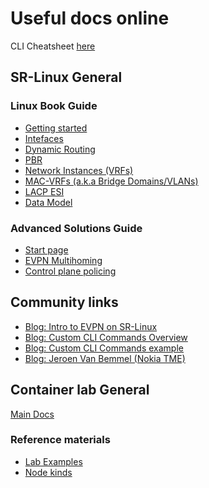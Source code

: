 # Useful docs online

CLI Cheatsheet [here](https://documentation.nokia.com/srlinux/22-11/SR_Linux_Book_Files/pdf/SR_Linux_Command_QRC_22.11.pdf)
## SR-Linux General

### Linux Book Guide
* [Getting started](https://documentation.nokia.com/srlinux/22-11/SR_Linux_Book_Files/Configuration_Basics_Guide/about_this_docu-ai9ep6mha8.html
)
* [Intefaces](https://documentation.nokia.com/srlinux/22-11/title/interfaces.html)
* [Dynamic Routing](https://documentation.nokia.com/srlinux/22-11/title/routing-protocols.html)
* [PBR](https://documentation.nokia.com/srlinux/22-11/title/acl-policy-based-routing.html)
* [Network Instances (VRFs)](https://documentation.nokia.com/srlinux/22-11/SR_Linux_Book_Files/Configuration_Basics_Guide/configb-network_instances.html)
* [MAC-VRFs (a.k.a Bridge Domains/VLANs)](https://documentation.nokia.com/srlinux/22-11/SR_Linux_Book_Files/Configuration_Basics_Guide/configb-network_instances.html#ai9ep6mg8f)
* [LACP ESI](https://documentation.nokia.com/srlinux/22-11/SR_Linux_Book_Files/EVPN-VXLAN_Guide/services-evpn-vxlan-l2.html#ai9ep6mca6)
* [Data Model](https://documentation.nokia.com/srlinux/22-11/title/data_model.html)

### Advanced Solutions Guide
* [Start page](https://documentation.nokia.com/srlinux/22-11/title/adv_solutions.html)
* [EVPN Multihoming](https://documentation.nokia.com/srlinux/22-11/SR_Linux_Book_Files/Advanced_Solutions_Guide/evpn-l2-multihome.html)
* [Control plane policing](https://documentation.nokia.com/srlinux/22-11/SR_Linux_Book_Files/Advanced_Solutions_Guide/acl-cpm.html)

## Community links
* [Blog: Intro to EVPN on SR-Linux](https://networkcloudandeverything.com/configuring-srlinux-nodes-in-a-3-tier-data-center/)
* [Blog: Custom CLI Commands Overview](https://networkcloudandeverything.com/programming-a-custom-show-command-with-sr-linux-cli-plugin/)
* [Blog: Custom CLI Commands example](https://networkcloudandeverything.com/programming-a-cli-plugin-with-python-in-sr-linux/)
* [Blog: Jeroen Van Bemmel (Nokia TME)](https://srlinux-at-your-service.medium.com/)


## Container lab General

[Main Docs](https://containerlab.dev/manual/topo-def-file/)

### Reference materials
* [Lab Examples](https://containerlab.dev/lab-examples/lab-examples/)
* [Node kinds](https://containerlab.dev/manual/kinds/)
